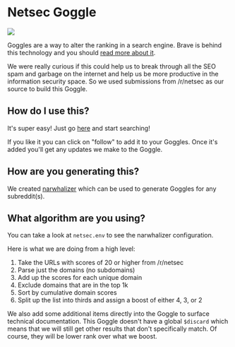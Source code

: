 # Netsec Goggle

![](https://media.giphy.com/media/P7s5baPQ6mrrq/giphy.gif)

Goggles are a way to alter the ranking in a search engine. Brave is behind this technology and you should [read more about it](https://github.com/brave/goggles-quickstart).

We were really curious if this could help us to break through all the SEO spam and garbage on the internet and help us be more productive in the information security space. So we used submissions from /r/netsec as our source to build this Goggle.

## How do I use this?
It's super easy! Just go [here](https://search.brave.com/goggles?goggles_id=https://github.com/forcesunseen/netsec-goggle/blob/master/netsec.goggle) and start searching!

If you like it you can click on "follow" to add it to your Goggles. Once it's added you'll get any updates we make to the Goggle.

## How are you generating this?

We created [narwhalizer](https://github.com/forcesunseen/narwhalizer) which can be used to generate Goggles for any subreddit(s).

## What algorithm are you using?

You can take a look at `netsec.env` to see the narwhalizer configuration.

Here is what we are doing from a high level:

1. Take the URLs with scores of 20 or higher from /r/netsec
2. Parse just the domains (no subdomains)
3. Add up the scores for each unique domain
4. Exclude domains that are in the top 1k
5. Sort by cumulative domain scores
6. Split up the list into thirds and assign a boost of either 4, 3, or 2

We also add some additional items directly into the Goggle to surface technical documentation. This Goggle doesn't have a global `$discard` which means that we will still get other results that don't specifically match. Of course, they will be lower rank over what we boost.
